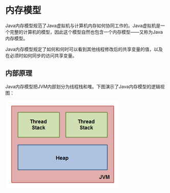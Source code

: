 # 内存模型

Java内存模型规范了Java虚拟机与计算机内存如何协同工作的。Java虚拟机是一个完整的计算机的模型，因此这个模型自然也包含一个内存模型——又称为Java内存模型。

Java内存模型规定了如何和何时可以看到其他线程修改后的共享变量的值，以及在必须时如何同步的访问共享变量。

## 内部原理

Java内存模型把JVM内部划分为线程栈和堆。下图演示了Java内存模型的逻辑视图：

![Java Memory Model](内存模型.assets/java-memory-model-1.png)

